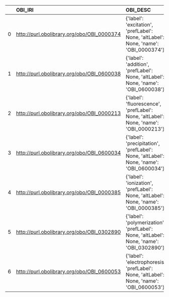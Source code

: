 |    | OBI_IRI                                    | OBI_DESC                                                                                 | REX_IRI                                    | REX_DESC                     | REX_DEF   |
|---:|:-------------------------------------------|:-----------------------------------------------------------------------------------------|:-------------------------------------------|:-----------------------------|:----------|
|  0 | http://purl.obolibrary.org/obo/OBI_0000374 | {'label': 'excitation', 'prefLabel': None, 'altLabel': None, 'name': 'OBI_0000374'}      | http://purl.obolibrary.org/obo/REX_0000026 | {'label': 'excitation'}      | []        |
|  1 | http://purl.obolibrary.org/obo/OBI_0600038 | {'label': 'addition', 'prefLabel': None, 'altLabel': None, 'name': 'OBI_0600038'}        | http://purl.obolibrary.org/obo/REX_0000089 | {'label': 'addition'}        | []        |
|  2 | http://purl.obolibrary.org/obo/OBI_0000213 | {'label': 'fluorescence', 'prefLabel': None, 'altLabel': None, 'name': 'OBI_0000213'}    | http://purl.obolibrary.org/obo/REX_0000043 | {'label': 'fluorescence'}    | []        |
|  3 | http://purl.obolibrary.org/obo/OBI_0600034 | {'label': 'precipitation', 'prefLabel': None, 'altLabel': None, 'name': 'OBI_0600034'}   | http://purl.obolibrary.org/obo/REX_0000182 | {'label': 'precipitation'}   | []        |
|  4 | http://purl.obolibrary.org/obo/OBI_0000385 | {'label': 'ionization', 'prefLabel': None, 'altLabel': None, 'name': 'OBI_0000385'}      | http://purl.obolibrary.org/obo/REX_0000152 | {'label': 'ionization'}      | []        |
|  5 | http://purl.obolibrary.org/obo/OBI_0302890 | {'label': 'polymerization', 'prefLabel': None, 'altLabel': None, 'name': 'OBI_0302890'}  | http://purl.obolibrary.org/obo/REX_0000251 | {'label': 'polymerization'}  | []        |
|  6 | http://purl.obolibrary.org/obo/OBI_0600053 | {'label': 'electrophoresis', 'prefLabel': None, 'altLabel': None, 'name': 'OBI_0600053'} | http://purl.obolibrary.org/obo/REX_0000338 | {'label': 'electrophoresis'} | []        |